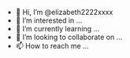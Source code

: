 - 👋 Hi, I’m @elizabeth2222xxxx
- 👀 I’m interested in ...
- 🌱 I’m currently learning ...
- 💞️ I’m looking to collaborate on ...
- 📫 How to reach me ...

<!---
elizabeth2222xxxx/elizabeth2222xxxx is a ✨ special ✨ repository because its `README.md` (this file) appears on your GitHub profile.
You can click the Preview link to take a look at your changes.
--->
